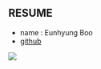 RESUME
---

* name : Eunhyung Boo
* [github](https://github.com/Jeju-Boobby/)

![](https://avatars0.githubusercontent.com/u/17849556?v=3&s=460)


